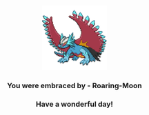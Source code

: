 <p align="center">
    <img src="https://raw.githubusercontent.com/PokeAPI/sprites/master/sprites/pokemon/1005.png" width="150" height="150">
</p>
<h3 align="center">You were embraced by - <b>Roaring-Moon</b></h3>
<h3 align="center">Have a wonderful day!</h3>
